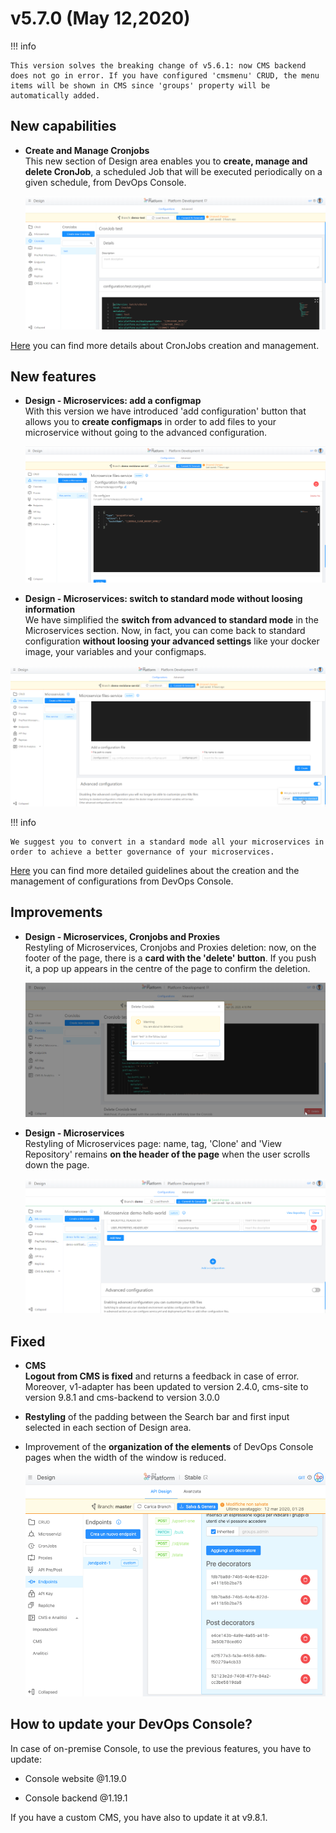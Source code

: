 # v5.7.0 (May 12,2020)

!!! info

    This version solves the breaking change of v5.6.1: now CMS backend does not go in error. If you have configured 'cmsmenu' CRUD, the menu items will be shown in CMS since 'groups' property will be automatically added.

## New capabilities

* **Create and Manage Cronjobs**        
  This new section of Design area enables you to **create, manage and delete CronJob**, a scheduled Job that will be executed periodically on a given schedule, from DevOps Console. 

  ![test-cronjobs](img/test-cronjobs.png)

[Here](https://docs.mia-platform.eu/development_suite/api-console/api-design/jobs-cronjob/) you can find more details about CronJobs creation and management.

## New features

* **Design - Microservices: add a configmap**        
    With this version we have introduced 'add configuration' button that allows you to **create configmaps** in order to add files to your microservice without going to the advanced configuration. 

  ![configmap-add-new](img/configmap-add-new.png)
  
* **Design - Microservices: switch to standard mode without loosing information**     
    We have simplified the **switch from advanced to standard mode** in the Microservices section. Now, in fact, you can come back to standard configuration **without loosing your advanced settings** like your docker image, your variables and your configmaps.

 ![to-std](img/to-std.png)

!!! info

    We suggest you to convert in a standard mode all your microservices in order to achieve a better governance of your microservices. 

  [Here](https://docs.mia-platform.eu/development_suite/api-console/api-design/services/) you can find more detailed guidelines about the creation and the management of configurations from DevOps Console.

## Improvements

* **Design - Microservices, Cronjobs and Proxies**      
    Restyling of Microservices, Cronjobs and Proxies deletion: now, on the footer of the page, there is a **card with the 'delete' button**. If you push it, a pop up appears in the centre of the page to confirm the deletion.

  ![footer-button](img/footer-button.png)

* **Design - Microservices**      
    Restyling of Microservices page: name, tag, 'Clone' and 'View Repository' remains **on the header of the page** when the user scrolls down the page.

  ![header-buttons](img/header-buttons.png)

## Fixed

* **CMS**     
  **Logout from CMS is fixed** and returns a feedback in case of error. Moreover, v1-adapter has been updated to version 2.4.0, cms-site to version 9.8.1 and cms-backend to version 3.0.0

* **Restyling** of the padding between the Search bar and first input selected in each section of Design area. 
  
* Improvement of the **organization of the elements** of DevOps Console pages when the width of the window is reduced.

  ![width](img/width.png)

## How to update your DevOps Console?

In case of on-premise Console, to use the previous features, you have to update:  

* Console website @1.19.0

* Console backend @1.19.1

If you have a custom CMS, you have also to update it at v9.8.1.
